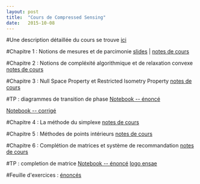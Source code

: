 ```yaml
---
layout: post
title:  "Cours de Compressed Sensing"
date:   2015-10-08
---
```


#Une description détaillée du cours se trouve [ici](/assets/presentation-cours-CS.pdf)

#Chapitre 1 : Notions de mesures et de parcimonie
[slides](/assets/intro_cs.pdf) | [notes de cours](/assets/introduction_cs.pdf) 

#Chapitre 2 : Notions de compléxité algorithmique et de relaxation convexe
[notes de cours](/assets/lecture_ell_0_cs.pdf)

#Chapitre 3 : Null Space Property et Restricted Isometry Property
[notes de cours](/assets/lecture_nsp_rip_cs.pdf)

#TP : diagrammes de transition de phase
[Notebook -- énoncé](/assets/tp_diagramme_transition_phase.zip)

[Notebook -- corrigé](/assets/phase_transition_cvx.ipynb) 

#Chapitre 4 : La méthode du simplexe
[notes de cours](/assets/simplexe_method.pdf) 

#Chapitre 5 : Méthodes de points intérieurs
[notes de cours](/assets/points_interieurs_method.pdf)

#Chapitre 6 : Complétion de matrices et système de recommandation
[notes de cours](/assets/10_matrice_completion.pdf)

<!-- [Notebook -- corrigé](/assets/completion.ipynb) -->

#TP : completion de matrice
[Notebook -- énoncé](/assets/tp_completion.ipynb)
[logo ensae](/assets/ensae.png)


<!--#Chapitre 6 : Forward-Backward splitting methods
[notes de cours](/assets/fbs_method.pdf)-->



<!-- #TP : basis pursuit via Douglas-Rachford
[notebook](/assets/phase_transition.ipynb) -->

#Feuille d'exercices : [énoncés](/assets/exos_cs.pdf)